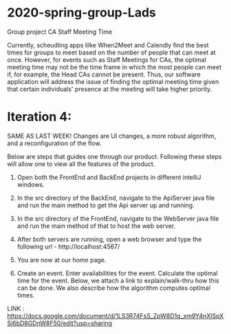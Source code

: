 # 2020-spring-group-Lads
Group project
CA Staff Meeting Time

Currently, scheudling apps lilke When2Meet and Calendly find the best times for groups to meet based on the number of people that can meet at once. However, for events such as Staff Meetings for CAs, the optimal meeting time may not be the time frame in which the most people can meet if, for example, the Head CAs cannot be present. Thus, our software application will address the issue of finding the optimal meeting time given that certain individuals' presence at the meeting will take higher priority.

# Iteration 4:

SAME AS LAST WEEK! Changes are UI changes, a more robust algorithm, and a reconfiguration of the flow.

Below are steps that guides one through our product. Following these steps will allow one to view all the features of the product. 

1. Open both the FrontEnd and BackEnd projects in different intelliJ windows.

2. In the src directory of the BackEnd, navigate to the ApiServer java file and run the main method to get the Api server up and running.

3. In the src directory of the FrontEnd, navigate to the WebServer java file and run the main method of that to host the web server.

4. After both servers are running, open a web browser and type the following url - http://localhost:4567/

5. You are now at our home page. 

6. Create an event. Enter availabilities for the event. Calculate the optimal time for the event. Below, we attach a link to explain/walk-thru how this can be done. We also describe how the algorithm computes optimal times. 

LINK : https://docs.google.com/document/d/1LS3R74FsS_ZpW8D1q_xm9Y4nXISpXSi6bD8GDnW8F50/edit?usp=sharing



